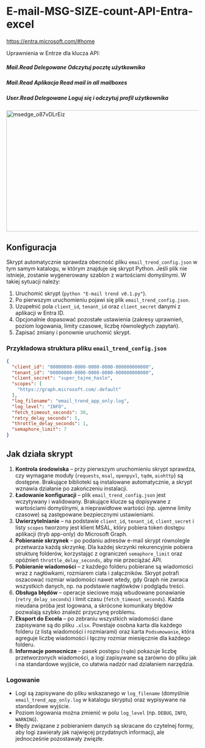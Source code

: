# E-mail-MSG-SIZE-count-API-Entra-excel
https://entra.microsoft.com/#home

Uprawnienia w Entrze dla klucza API:
##### Mail.Read  Delegowane  Odczytuj pocztę użytkownika
##### Mail.Read  Aplikacja  Read mail in all mailboxes
##### User.Read  Delegowane  Loguj się i odczytuj profil użytkownika
<img width="1029" height="317" alt="msedge_o87vDLrEiz" src="https://github.com/user-attachments/assets/e0e30511-fe3a-46aa-9c9e-c89e159e1959" />

## Konfiguracja

Skrypt automatycznie sprawdza obecność pliku `email_trend_config.json` w tym samym katalogu, w którym znajduje się skrypt Python. Jeśli plik nie istnieje, zostanie wygenerowany szablon z wartościami domyślnymi. W takiej sytuacji należy:

1. Uruchomić skrypt (`python "E-mail trend v0.1.py"`).
2. Po pierwszym uruchomieniu pojawi się plik `email_trend_config.json`.
3. Uzupełnić pola `client_id`, `tenant_id` oraz `client_secret` danymi z aplikacji w Entra ID.
4. Opcjonalnie dopasować pozostałe ustawienia (zakresy uprawnień, poziom logowania, limity czasowe, liczbę równoległych zapytań).
5. Zapisać zmiany i ponownie uruchomić skrypt.

### Przykładowa struktura pliku `email_trend_config.json`

```json
{
  "client_id": "00000000-0000-0000-0000-000000000000",
  "tenant_id": "00000000-0000-0000-0000-000000000000",
  "client_secret": "super_tajne_haslo",
  "scopes": [
    "https://graph.microsoft.com/.default"
  ],
  "log_filename": "email_trend_app_only.log",
  "log_level": "INFO",
  "fetch_timeout_seconds": 30,
  "retry_delay_seconds": 5,
  "throttle_delay_seconds": 1,
  "semaphore_limit": 7
}
```

## Jak działa skrypt

1. **Kontrola środowiska** – przy pierwszym uruchomieniu skrypt sprawdza, czy wymagane moduły (`requests`, `msal`, `openpyxl`, `tqdm`, `aiohttp`) są dostępne. Brakujące biblioteki są instalowane automatycznie, a skrypt wznawia działanie po zakończeniu instalacji.
2. **Ładowanie konfiguracji** – plik `email_trend_config.json` jest wczytywany i walidowany. Brakujące klucze są dopisywane z wartościami domyślnymi, a nieprawidłowe wartości (np. ujemne limity czasowe) są zastępowane bezpiecznymi ustawieniami.
3. **Uwierzytelnianie** – na podstawie `client_id`, `tenant_id`, `client_secret` i listy `scopes` tworzony jest klient MSAL, który pobiera token dostępu aplikacji (tryb app-only) do Microsoft Graph.
4. **Pobieranie skrzynek** – po podaniu adresów e-mail skrypt równolegle przetwarza każdą skrzynkę. Dla każdej skrzynki rekurencyjnie pobiera strukturę folderów, korzystając z ograniczeń `semaphore_limit` oraz opóźnień `throttle_delay_seconds`, aby nie przeciążać API.
5. **Pobieranie wiadomości** – z każdego folderu pobierane są wiadomości wraz z nagłówkami, rozmiarem ciała i załączników. Skrypt potrafi oszacować rozmiar wiadomości nawet wtedy, gdy Graph nie zwraca wszystkich danych, np. na podstawie nagłówków i podglądu treści.
6. **Obsługa błędów** – operacje sieciowe mają wbudowane ponawianie (`retry_delay_seconds`) i limit czasu (`fetch_timeout_seconds`). Każda nieudana próba jest logowana, a skrócone komunikaty błędów pozwalają szybko znaleźć przyczynę problemu.
7. **Eksport do Excela** – po zebraniu wszystkich wiadomości dane zapisywane są do pliku `.xlsx`. Powstaje osobna karta dla każdego folderu (z listą wiadomości i rozmiarami) oraz karta `Podsumowanie`, która agreguje liczbę wiadomości i łączny rozmiar miesięcznie dla każdego folderu.
8. **Informacje pomocnicze** – pasek postępu (`tqdm`) pokazuje liczbę przetworzonych wiadomości, a logi zapisywane są zarówno do pliku jak i na standardowe wyjście, co ułatwia nadzór nad działaniem narzędzia.

### Logowanie

* Logi są zapisywane do pliku wskazanego w `log_filename` (domyślnie `email_trend_app_only.log` w katalogu skryptu) oraz wypisywane na standardowe wyjście.
* Poziom logowania można zmienić w polu `log_level` (np. `DEBUG`, `INFO`, `WARNING`).
* Błędy związane z pobieraniem danych są skracane do czytelnej formy, aby logi zawierały jak najwięcej przydatnych informacji, ale jednocześnie pozostawały zwięzłe.
